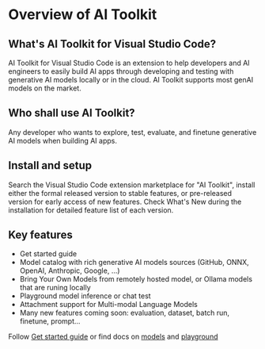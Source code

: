 # Overview of AI Toolkit

## What's AI Toolkit for Visual Studio Code?

AI Toolkit for Visual Studio Code is an extension to help developers and AI engineers to easily build AI apps through developing and testing with generative AI models locally or in the cloud. AI Toolkit supports most genAI models on the market.

## Who shall use AI Toolkit?

Any developer who wants to explore, test, evaluate, and finetune generative AI models when building AI apps.

## Install and setup 

Search the Visual Studio Code extension marketplace for "AI Toolkit", install either the formal released version to stable features, or pre-released version for early access of new features. Check What's New during the installation for detailed feature list of each version.

## Key features

- Get started guide
- Model catalog with rich generative AI models sources (GitHub, ONNX, OpenAI, Anthropic, Google, ...) 
- Bring Your Own Models from remotely hosted model, or Ollama models that are runing locally
- Playground model inference or chat test
- Attachment support for Multi-modal Language Models
- Many new features coming soon: evaluation, dataset, batch run, finetune, prompt...

Follow [Get started guide](./get_started.md) or find docs on [models](./models.md) and [playground](./playground.md)